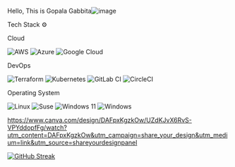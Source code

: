  Hello, This is Gopala Gabbita![image](https://github.com/gopalagabbita/gopalagabbita/assets/107900800/8b6fd671-1cdc-486b-92f9-254e38b0e188)

 Tech Stack ⚙️

 Cloud
 
![AWS](https://img.shields.io/badge/AWS-%23FF9900.svg?style=for-the-badge&logo=amazon-aws&logoColor=white)
![Azure](https://img.shields.io/badge/azure-%230072C6.svg?style=for-the-badge&logo=microsoftazure&logoColor=white)
![Google Cloud](https://img.shields.io/badge/GoogleCloud-%234285F4.svg?style=for-the-badge&logo=google-cloud&logoColor=white)

DevOps

![Terraform](https://img.shields.io/badge/terraform-%235835CC.svg?style=for-the-badge&logo=terraform&logoColor=white)
![Kubernetes](https://img.shields.io/badge/kubernetes-%23326ce5.svg?style=for-the-badge&logo=kubernetes&logoColor=white)
![GitLab CI](https://img.shields.io/badge/gitlab%20ci-%23181717.svg?style=for-the-badge&logo=gitlab&logoColor=white)
![CircleCI](https://img.shields.io/badge/circle%20ci-%23161616.svg?style=for-the-badge&logo=circleci&logoColor=white)

Operating System 

![Linux](https://img.shields.io/badge/Linux-FCC624?style=for-the-badge&logo=linux&logoColor=black)
![Suse](https://img.shields.io/badge/SUSE-0C322C?style=for-the-badge&logo=SUSE&logoColor=white)
![Windows 11](https://img.shields.io/badge/Windows%2011-%230079d5.svg?style=for-the-badge&logo=Windows%2011&logoColor=white)
![Windows](https://img.shields.io/badge/Windows-0078D6?style=for-the-badge&logo=windows&logoColor=white)

https://www.canva.com/design/DAFpxKgzkOw/UZdKJvX6RvS-VPYddopfFg/watch?utm_content=DAFpxKgzkOw&utm_campaign=share_your_design&utm_medium=link&utm_source=shareyourdesignpanel

[![GitHub Streak](https://streak-stats.demolab.com/?user=gopalagabbita)](https://git.io/streak-stats)
 



 
